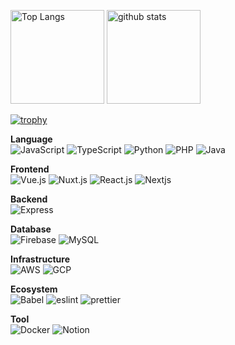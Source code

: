 <p align="left"> 
  <img alt="Top Langs" height="150px" src="https://github-readme-stats.vercel.app/api/top-langs/?username=seee-shun&layout=compact&count_private=true&show_icons=true&theme=dark" />
  <img alt="github stats" height="150px" src="https://github-readme-stats.vercel.app/api?username=seee-shun&count_private=true&show_icons=true&show_icons=true&theme=dark" />
</p>

[![trophy](https://github-profile-trophy.vercel.app/?username=seee-shun&theme=dark&column=7
)](https://github.com/ryo-ma/github-profile-trophy)

**Language**  
![JavaScript](https://img.shields.io/badge/JavaScript-021627?style=for-the-badge&logo=javascript&logoColor=F7DF1E)
![TypeScript](https://img.shields.io/badge/TypeScript-021627?style=for-the-badge&logo=typescript&logoColor=007ACC)
![Python](https://img.shields.io/badge/Python-021627?style=for-the-badge&logo=python&logoColor=0477BE)
![PHP](https://img.shields.io/badge/PHP-021627?style=for-the-badge&logo=php&logoColor=7175AA)
![Java](https://img.shields.io/badge/Java-021627?style=for-the-badge&logo=java&logoColor=red)

**Frontend**  
![Vue.js](https://img.shields.io/badge/Vuejs-021627?style=for-the-badge&logo=vue.js&logoColor=4FC08D)
![Nuxt.js](https://img.shields.io/badge/Nuxtjs-021627?style=for-the-badge&logo=nuxt.js&logoColor=00DD82)
![React.js](https://img.shields.io/badge/Reactjs-021627?style=for-the-badge&logo=react&logoColor=61DAFB)
![Nextjs](https://img.shields.io/badge/Nextjs-021627?style=for-the-badge&logo=nextdotjs&logoColor=white)  

**Backend**  
![Express](https://img.shields.io/badge/Express-021627?style=for-the-badge&logo=express&logoColor=white)

**Database**  
![Firebase](https://img.shields.io/badge/firebase-021627?style=for-the-badge&logo=firebase&logoColor=ffca28)
![MySQL](https://img.shields.io/badge/MySQL-021627?style=for-the-badge&logo=mysql&logoColor=005C84)

**Infrastructure**  
![AWS](https://img.shields.io/badge/AWS-021627?style=for-the-badge&logo=amazonaws&logoColor=white)
![GCP](https://img.shields.io/badge/GCP-021627?style=for-the-badge&logo=googlecloud&logoColor=4080ED)

**Ecosystem**    
![Babel](https://img.shields.io/badge/Babel-021627?style=for-the-badge&logo=babel&logoColor=F9DC3E)
![eslint](https://img.shields.io/badge/eslint-021627?style=for-the-badge&logo=eslint&logoColor=3A33D1)
![prettier](https://img.shields.io/badge/prettier-021627?style=for-the-badge&logo=prettier&logoColor=F7BA3E)

**Tool**  
![Docker](https://img.shields.io/badge/Docker-021627?style=for-the-badge&logo=docker&logoColor=2CA5E0)
![Notion](https://img.shields.io/badge/Notion-021627?style=for-the-badge&logo=notion&logoColor=white)
